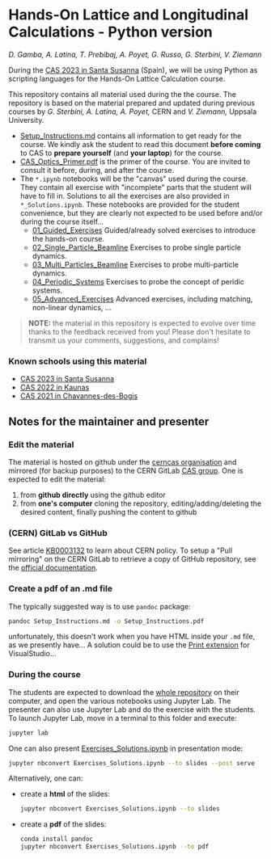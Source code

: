 # Hands-On Lattice and Longitudinal Calculations - Python version
*D. Gamba, A. Latina, T. Prebibaj, A. Poyet, G. Russo, G. Sterbini, V. Ziemann*

During the [CAS 2023 in Santa Susanna](https://indico.cern.ch/event/1226773/) (Spain), we will be using Python as scripting languages for the Hands-On Lattice Calculation course.

This repository contains all material used during the the course.
The repository is based on the material prepared and updated during previous courses by *G. Sterbini, A. Latina, A. Poyet,* CERN and *V. Ziemann,* Uppsala University.

- [Setup_Instructions.md](./Setup_Instructions.md) contains all information to get ready for the course. We kindly ask the student to read this document **before coming** to CAS to **prepare yourself** (and **your laptop**) for the course. 
- [CAS_Optics_Primer.pdf](./CAS_Optics_Primer.pdf) is the primer of the course. You are invited to consult it before, during, and after the course.
- The `*.ipynb` notebooks will be the "canvas" used during the course. They contain all exercise with "incomplete" parts that the student will have to fill in. Solutions to all the exercises are also provided in `*_Solutions.ipynb`. These notebooks are provided for the student convenience, but they are clearly not expected to be used before and/or during the course itself...
    - [01_Guided_Exercises](./01_Guided_Exercises.ipynb) Guided/already solved exercises to introduce the hands-on course.
    - [02_Single_Particle_Beamline](./02_Single_Particle_Beamline.ipynb) Exercises to probe single particle dynamics.
    - [03_Multi_Particles_Beamline](./03_Multi_Particles_Beamline.ipynb) Exercises to probe multi-particle dynamics.
    - [04_Periodic_Systems](./04_Periodic_Systems.ipynb) Exercises to probe the concept of peridic systems.
    - [05_Advanced_Exercises](./05_Advanced_Exercises.ipynb) Advanced exercises, including matching, non-linear dynamics, ...

> **NOTE:** the material in this repository is expected to evolve over time thanks to the feedback received from you! Please don't hesitate to transmit us your comments, suggestions, and complains!

### Known schools using this material

- [CAS 2023 in Santa Susanna](https://indico.cern.ch/event/1226773/)
- [CAS 2022 in Kaunas](https://indico.cern.ch/event/1117526/)
- [CAS 2021 in Chavannes-des-Bogis](https://indico.cern.ch/event/1022988/)

## Notes for the maintainer and presenter

### Edit the material

The material is hosted on github under the [cerncas organisation](https://github.com/cerncas/) and mirrored (for backup purposes) to the CERN GitLab [CAS group](https://gitlab.cern.ch/cas).
One is expected to edit the material:

1. from **github directly** using the github editor
2. from **one's computer** cloning the repository, editing/adding/deleting the desired content, finally pushing the content to github

### (CERN) GitLab vs GitHub

See article [KB0003132](https://cern.service-now.com/service-portal?id=kb_article&n=KB0003132) to learn about CERN policy.
To setup a "Pull mirroring" on the CERN GitLab to retrieve a copy of GitHub repository, see the [official documentation](https://docs.gitlab.com/ee/user/project/repository/mirror/pull.html).

### Create a pdf of an .md file

The typically suggested way is to use `pandoc` package:

```bash
pandoc Setup_Instructions.md -o Setup_Instructions.pdf
```

unfortunately, this doesn't work when you have HTML inside your `.md` file, as we presently have...
A solution could be to use the [Print extension](https://marketplace.visualstudio.com/items?itemName=pdconsec.vscode-print) for VisualStudio...

### During the course

The students are expected to download the [whole repository](https://github.com/cerncas/hands-on-lattice-exercises/archive/refs/heads/master.zip) on their computer, and open the various notebooks using Jupyter Lab.
The presenter can also use Jupyter Lab and do the exercise with the students. To launch Jupyter Lab, move in a terminal to this folder and execute:

```bash
jupyter lab
```

One can also present [Exercises_Solutions.ipynb](./Exercises_Solutions.ipynb) in presentation mode:

```bash
jupyter nbconvert Exercises_Solutions.ipynb --to slides --post serve
```

Alternatively, one can:

- create a **html** of the slides:
   ```bash
   jupyter nbconvert Exercises_Solutions.ipynb --to slides
   ```
- create a **pdf** of the slides:
   ```bash
   conda install pandoc
   jupyter nbconvert Exercises_Solutions.ipynb --to pdf
   ```
